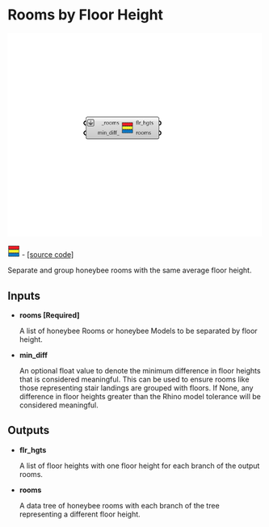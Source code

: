 # Rooms by Floor Height

![](../../.gitbook/assets/Rooms_by_Floor_Height.png)

![](../../.gitbook/assets/Rooms_by_Floor_Height%20%281%29.png) - [\[source code\]](https://github.com/ladybug-tools/honeybee-grasshopper-core/blob/master/honeybee_grasshopper_core/src//HB%20Rooms%20by%20Floor%20Height.py)

Separate and group honeybee rooms with the same average floor height.

## Inputs

* **rooms \[Required\]**

  A list of honeybee Rooms or honeybee Models to be separated by floor height. 

* **min\_diff**

  An optional float value to denote the minimum difference in floor heights that is considered meaningful. This can be used to ensure rooms like those representing stair landings are grouped with floors. If None, any difference in floor heights greater than the Rhino model tolerance will be considered meaningful. 

## Outputs

* **flr\_hgts**

  A list of floor heights with one floor height for each branch of the output rooms. 

* **rooms**

  A data tree of honeybee rooms with each branch of the tree representing a different floor height. 

